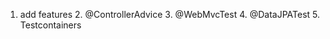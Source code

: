 1. add features
    2. @ControllerAdvice
    3. @WebMvcTest
    4. @DataJPATest
    5. Testcontainers
